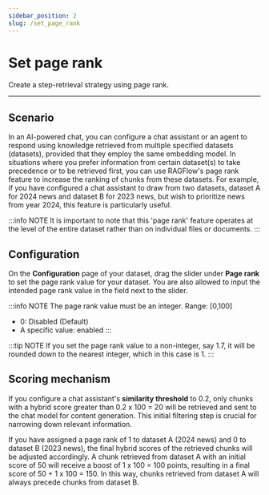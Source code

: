```yaml
---
sidebar_position: 2
slug: /set_page_rank
---
```


# Set page rank

Create a step-retrieval strategy using page rank.

---

## Scenario

In an AI-powered chat, you can configure a chat assistant or an agent to respond using knowledge retrieved from multiple specified datasets (datasets), provided that they employ the same embedding model. In situations where you prefer information from certain dataset(s) to take precedence or to be retrieved first, you can use RAGFlow's page rank feature to increase the ranking of chunks from these datasets. For example, if you have configured a chat assistant to draw from two datasets, dataset A for 2024 news and dataset B for 2023 news, but wish to prioritize news from year 2024, this feature is particularly useful.

:::info NOTE
It is important to note that this 'page rank' feature operates at the level of the entire dataset rather than on individual files or documents.
:::

## Configuration

On the **Configuration** page of your dataset, drag the slider under **Page rank** to set the page rank value for your dataset. You are also allowed to input the intended page rank value in the field next to the slider.

:::info NOTE
The page rank value must be an integer. Range: [0,100]

- 0: Disabled (Default)
- A specific value: enabled
:::

:::tip NOTE
If you set the page rank value to a non-integer, say 1.7, it will be rounded down to the nearest integer, which in this case is 1.
:::

## Scoring mechanism

If you configure a chat assistant's **similarity threshold** to 0.2, only chunks with a hybrid score greater than 0.2 x 100 = 20 will be retrieved and sent to the chat model for content generation. This initial filtering step is crucial for narrowing down relevant information.

If you have assigned a page rank of 1 to dataset A (2024 news) and 0 to dataset B (2023 news), the final hybrid scores of the retrieved chunks will be adjusted accordingly. A chunk retrieved from dataset A with an initial score of 50 will receive a boost of 1 x 100 = 100 points, resulting in a final score of 50 + 1 x 100 = 150. In this way, chunks retrieved from dataset A will always precede chunks from dataset B.
